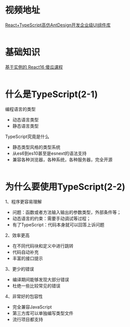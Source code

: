 # 视频地址
[React+TypeScript高仿AntDesign开发企业级UI组件库](https://coding.imooc.com/class/428.html)<br><br>

# 基础知识
[基于实例的 React16 傻瓜课程](https://www.imooc.com/learn/1045)<br><br>


# 什么是TypeScript(2-1)
编程语言的类型
- 动态语言类型
- 静态语言类型<br>

TypeScript究竟是什么
- 静态类型风格的类型系统
- 从es6到es10甚至是esnext的语法支持
- 兼容各种浏览器，各种系统，各种服务器，完全开源<br><br>


# 为什么要使用TypeScript(2-2)
1、程序更容易理解
- 问题：函数或者方法输入输出的参数类型，外部条件等；
- 动态语言的约束：需要手动调试等过程；
- 有了TypeScript：代码本身就可以回答上诉问题

2、效率更高
- 在不同代码块和定义中进行跳转
- 代码自动补充
- 丰富的接口提示

3、更少的错误
- 编译期间能够发现大部分错误
- 杜绝一些比较常见的错误

4、非常好的包容性
- 完全兼容JavaScript
- 第三方库可以单独编写类型文件
- 流行项目都支持<br><br>

